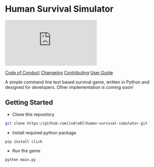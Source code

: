 # Human Survival Simulator

![GitHub Downloads (specific asset, all releases)](https://img.shields.io/github/downloads/indra87g/human-survival-simulator/main.py?label=Total%20Downloads&style=for-the-badge)

[Code of Conduct](src/docs/code_of_conduct.md)
[Changelog](src/docs/changelog.md)
[Contributing](src/docs/contributing.md)
[User Guide](src/docs/userguide.md)

A simple command line text based survival game, written in Python and designed for developers.
Other implementation is coming soon!

## Getting Started
- Clone this repository
```sh
git clone https://github.com/indra87/human-survival-simulator.git
```
- Install required python package
```
pip install click
```
- Run the game
```sh
python main.py
```

